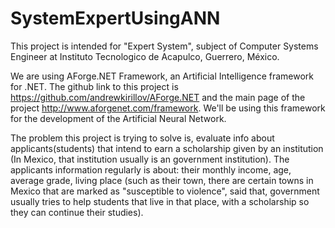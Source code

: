 # SystemExpertUsingANN
This project is intended for "Expert System", subject of Computer Systems Engineer at Instituto Tecnologico de Acapulco, Guerrero, México. 

We are using AForge.NET Framework, an Artificial Intelligence framework for .NET. The github link to this project is https://github.com/andrewkirillov/AForge.NET and the main page of the project http://www.aforgenet.com/framework. We'll be using this framework for the development of the Artificial Neural Network.

The problem this project is trying to solve is, evaluate info about applicants(students) that intend to earn a scholarship given by an institution (In Mexico, that institution usually is an government institution). 
The applicants information regularly is about: their monthly income, age, average grade, living place (such as their town, there are certain towns in Mexico that are marked as "susceptible to violence", said that, government usually tries to help students that live in that place, with a scholarship so they can continue their studies).
